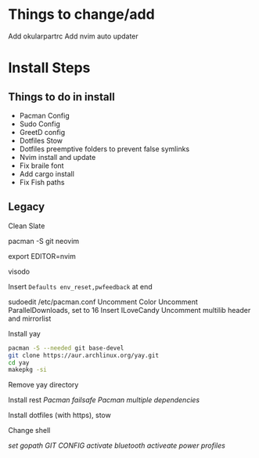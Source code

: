 # Things to change/add
Add okularpartrc
Add nvim auto updater

# Install Steps

## Things to do in install 
- Pacman Config 
- Sudo Config 
- GreetD config 
- Dotfiles Stow 
- Dotfiles preemptive folders to prevent false symlinks 
- Nvim install and update
- Fix braile font
- Add cargo install 
- Fix Fish paths

## Legacy

Clean Slate

pacman -S git neovim

export EDITOR=nvim 

visodo

Insert `Defaults env_reset,pwfeedback` at end

sudoedit /etc/pacman.conf 
Uncomment Color
Uncomment ParallelDownloads, set to 16
Insert ILoveCandy
Uncomment multilib header and mirrorlist


Install yay
```bash
pacman -S --needed git base-devel
git clone https://aur.archlinux.org/yay.git
cd yay
makepkg -si
```
Remove yay directory

Install rest
*Pacman failsafe*
*Pacman multiple dependencies*

Install dotfiles (with https), stow

Change shell

*set gopath*
*GIT CONFIG*
*activate bluetooth*
*activeate power profiles*
